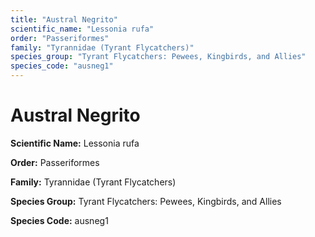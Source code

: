 ```yaml
---
title: "Austral Negrito"
scientific_name: "Lessonia rufa"
order: "Passeriformes"
family: "Tyrannidae (Tyrant Flycatchers)"
species_group: "Tyrant Flycatchers: Pewees, Kingbirds, and Allies"
species_code: "ausneg1"
---
```


# Austral Negrito

**Scientific Name:** Lessonia rufa

**Order:** Passeriformes

**Family:** Tyrannidae (Tyrant Flycatchers)

**Species Group:** Tyrant Flycatchers: Pewees, Kingbirds, and Allies

**Species Code:** ausneg1
